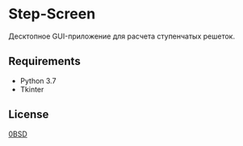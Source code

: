 # Step-Screen

Десктопное GUI-приложение для расчета ступенчатых решеток.

## Requirements

- Python 3.7
- Tkinter

## License

[0BSD](https://opensource.org/licenses/0BSD)
